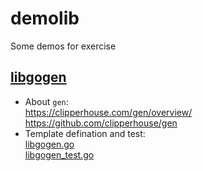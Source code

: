 # demolib
Some demos for exercise
## [libgogen](https://github.com/aresgogo/demolib/tree/master/libgogen)
- About `gen`:   
https://clipperhouse.com/gen/overview/  
https://github.com/clipperhouse/gen
- Template defination and test:   
[libgogen.go](https://github.com/aresgogo/demolib/blob/master/libgogen/libgogen.go)  
[libgogen_test.go](https://github.com/aresgogo/demolib/blob/master/libgogen/libgogen_test.go)
